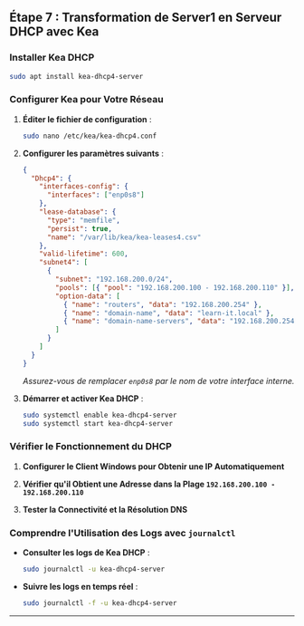 ## **Étape 7 : Transformation de Server1 en Serveur DHCP avec Kea**

### **Installer Kea DHCP**

```bash
sudo apt install kea-dhcp4-server
```

### **Configurer Kea pour Votre Réseau**

1. **Éditer le fichier de configuration** :

   ```bash
   sudo nano /etc/kea/kea-dhcp4.conf
   ```

2. **Configurer les paramètres suivants** :

   ```json
   {
     "Dhcp4": {
       "interfaces-config": {
         "interfaces": ["enp0s8"]
       },
       "lease-database": {
         "type": "memfile",
         "persist": true,
         "name": "/var/lib/kea/kea-leases4.csv"
       },
       "valid-lifetime": 600,
       "subnet4": [
         {
           "subnet": "192.168.200.0/24",
           "pools": [{ "pool": "192.168.200.100 - 192.168.200.110" }],
           "option-data": [
             { "name": "routers", "data": "192.168.200.254" },
             { "name": "domain-name", "data": "learn-it.local" },
             { "name": "domain-name-servers", "data": "192.168.200.254" }
           ]
         }
       ]
     }
   }
   ```

   _Assurez-vous de remplacer `enp0s8` par le nom de votre interface interne._

3. **Démarrer et activer Kea DHCP** :

   ```bash
   sudo systemctl enable kea-dhcp4-server
   sudo systemctl start kea-dhcp4-server
   ```

### **Vérifier le Fonctionnement du DHCP**

1. **Configurer le Client Windows pour Obtenir une IP Automatiquement**

2. **Vérifier qu'il Obtient une Adresse dans la Plage `192.168.200.100 - 192.168.200.110`**

3. **Tester la Connectivité et la Résolution DNS**

### **Comprendre l'Utilisation des Logs avec `journalctl`**

- **Consulter les logs de Kea DHCP** :

  ```bash
  sudo journalctl -u kea-dhcp4-server
  ```

- **Suivre les logs en temps réel** :

  ```bash
  sudo journalctl -f -u kea-dhcp4-server
  ```

---
